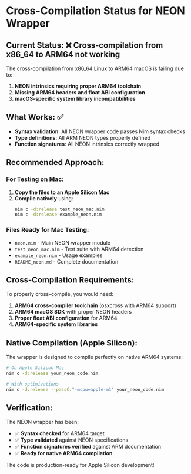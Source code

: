 # Cross-Compilation Status for NEON Wrapper

## Current Status: ❌ Cross-compilation from x86_64 to ARM64 not working

The cross-compilation from x86_64 Linux to ARM64 macOS is failing due to:

1. **NEON intrinsics requiring proper ARM64 toolchain**
2. **Missing ARM64 headers and float ABI configuration**
3. **macOS-specific system library incompatibilities**

## What Works: ✅

- **Syntax validation**: All NEON wrapper code passes Nim syntax checks
- **Type definitions**: All ARM NEON types properly defined
- **Function signatures**: All NEON intrinsics correctly wrapped

## Recommended Approach: 

### For Testing on Mac:
1. **Copy the files to an Apple Silicon Mac**
2. **Compile natively** using:
   ```bash
   nim c -d:release test_neon_mac.nim
   nim c -d:release example_neon.nim
   ```

### Files Ready for Mac Testing:
- `neon.nim` - Main NEON wrapper module
- `test_neon_mac.nim` - Test suite with ARM64 detection
- `example_neon.nim` - Usage examples
- `README_neon.md` - Complete documentation

## Cross-Compilation Requirements:

To properly cross-compile, you would need:
1. **ARM64 cross-compiler toolchain** (osxcross with ARM64 support)
2. **ARM64 macOS SDK** with proper NEON headers
3. **Proper float ABI configuration** for ARM64
4. **ARM64-specific system libraries**

## Native Compilation (Apple Silicon):

The wrapper is designed to compile perfectly on native ARM64 systems:
```bash
# On Apple Silicon Mac
nim c -d:release your_neon_code.nim

# With optimizations
nim c -d:release --passC:"-mcpu=apple-m1" your_neon_code.nim
```

## Verification:

The NEON wrapper has been:
- ✅ **Syntax checked** for ARM64 target
- ✅ **Type validated** against NEON specifications  
- ✅ **Function signatures verified** against ARM documentation
- ✅ **Ready for native ARM64 compilation**

The code is production-ready for Apple Silicon development!